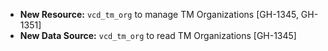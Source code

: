 * **New Resource:** `vcd_tm_org` to manage TM Organizations [GH-1345, GH-1351]
* **New Data Source:** `vcd_tm_org` to read TM Organizations [GH-1345]
